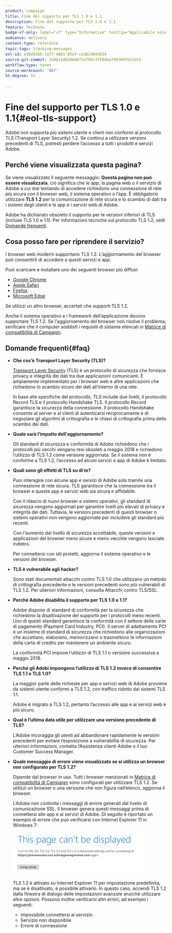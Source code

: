 ```yaml
---
product: campaign
title: Fine del supporto per TLS 1.0 e 1.1
description: Fine del supporto per TLS 1.0 e 1.1
feature: Technote
badge-v7-only: label="v7" type="Informative" tooltip="Applicabile solo a Campaign Classic v7"
audience: delivery
content-type: reference
topic-tags: tracking-messages
exl-id: e18d43b6-2a77-4881-85e7-ca36248d4634
source-git-commit: 3a9b21d626b60754789c3f594ba798309f62a553
workflow-type: tm+mt
source-wordcount: '867'
ht-degree: 5%

---
```


# Fine del supporto per TLS 1.0 e 1.1{#eol-tls-support}



Adobe non supporta più sistemi utente e client non conformi al protocollo TLS (Transport Layer Security) 1.2. Se continui a utilizzare versioni precedenti di TLS, potresti perdere l’accesso a tutti i prodotti e servizi Adobe.

## Perché viene visualizzata questa pagina?

Se viene visualizzato il seguente messaggio: **Questa pagina non può essere visualizzata**, ciò significa che le app, la pagina web o il servizio di Adobe a cui stai tentando di accedere richiedono una connessione di rete più sicura con il browser web, il sistema operativo o l’app. È obbligatorio utilizzare **TLS 1.2** per la comunicazione di rete sicura e lo scambio di dati tra i sistemi degli utenti e le app e i servizi web di Adobe.

Adobe ha dichiarato obsoleto il supporto per le versioni inferiori di TLS (incluse TLS 1.0 e 1.1). Per informazioni tecniche sul protocollo TLS 1.2, vedi [Domande frequenti](#faq).

## Cosa posso fare per riprendere il servizio?

I browser web moderni supportano TLS 1.2. L’aggiornamento del browser può consentirti di accedere a questi servizi e app.

Puoi scaricare e installare uno dei seguenti browser più diffusi:

* [Google Chrome](https://www.google.com/chrome/)
* [Apple Safari](https://www.apple.com/safari/)
* [Firefox](https://www.mozilla.org/en-US/firefox/new/)
* [Microsoft Edge](https://www.microsoft.com/en-us/edge)

Se utilizzi un altro browser, accertati che supporti TLS 1.2.

Anche il sistema operativo e i framework dell’applicazione devono supportare TLS 1.2. Se l&#39;aggiornamento del browser non risolve il problema, verificare che il computer soddisfi i requisiti di sistema elencati in [Matrice di compatibilità di Campaign](../../rn/using/compatibility-matrix.md).

## Domande frequenti{#faq}

* **Che cos’è Transport Layer Security (TLS)?**

  [Transport Layer Security](https://en.wikipedia.org/wiki/Transport_Layer_Security) (TLS) è un protocollo di sicurezza che fornisce privacy e integrità dei dati tra due applicazioni comunicanti. È ampiamente implementato per i browser web e altre applicazioni che richiedono lo scambio sicuro dei dati all’interno di una rete.

  In base alle specifiche del protocollo, TLS include due livelli, il protocollo Record TLS e il protocollo Handshake TLS. Il protocollo Record garantisce la sicurezza della connessione. Il protocollo Handshake consente al server e al client di autenticarsi reciprocamente e di negoziare gli algoritmi di crittografia e le chiavi di crittografia prima dello scambio dei dati.

* **Quale sarà l’impatto dell&#39;aggiornamento?**

  Gli standard di sicurezza e conformità di Adobe richiedono che i protocolli più vecchi vengano resi obsoleti a maggio 2018 e richiedono l’utilizzo di TLS 1.2 come versione aggiornata. Se il sistema non è conforme a TLS 1.2, l’accesso ad alcuni servizi e app di Adobe è limitato.

* **Quali sono gli effetti di TLS su di te?**

  Puoi interagire con alcune app e servizi di Adobe solo tramite una connessione di rete sicura. TLS garantisce che la connessione tra il browser e queste app e servizi web sia sicura e affidabile.

  Con il rilascio di nuovi browser e sistemi operativi, gli standard di sicurezza vengono aggiornati per garantire livelli più elevati di privacy e integrità dei dati. Tuttavia, le versioni precedenti di questi browser o sistemi operativi non vengono aggiornate per includere gli standard più recenti.

  Con l&#39;aumento del livello di sicurezza accettabile, queste versioni e applicazioni del browser meno sicure e meno vecchie vengono lasciate indietro.

  Per connettersi con siti protetti, aggiorna il sistema operativo e le versioni del browser.

* **TLS è vulnerabile agli hacker?**

  Sono stati documentati attacchi contro TLS 1.0 che utilizzano un metodo di crittografia precedente e le versioni precedenti sono più vulnerabili di TLS 1.2. Per ulteriori informazioni, consulta Attacchi contro TLS/SSL.

* **Perché Adobe disabilita il supporto per TLS 1.0 e 1.1?**

  Adobe dispone di standard di conformità per la sicurezza che richiedono la disattivazione del supporto per i protocolli meno recenti. Uno di questi standard garantisce la conformità con il settore delle carte di pagamento (Payment Card Industry, PCI). Il server di adattamento PCI è un insieme di standard di sicurezza che richiedono alle organizzazioni che accettano, elaborano, memorizzano o trasmettono le informazioni della carta di credito per mantenere un ambiente sicuro.

  La conformità PCI impone l’utilizzo di TLS 1.1 o versione successiva a maggio 2018.

* **Perché gli Adobi impongono l’utilizzo di TLS 1.2 invece di consentire TLS 1.1 o TLS 1.0?**

  La maggior parte delle richieste per app e servizi web di Adobe proviene da sistemi utente conformi a TLS 1.2, con traffico ridotto dai sistemi TLS 1.1.

  Adobe è migrato a TLS 1.2, pertanto l’accesso alle app e ai servizi web è più sicuro.

* **Qual è l’ultima data utile per utilizzare una versione precedente di TLS?**

  L’Adobe incoraggia gli utenti ad abbandonare rapidamente le versioni precedenti per evitare l’esposizione a vulnerabilità di sicurezza. Per ulteriori informazioni, contatta l’Assistenza clienti Adobe o il tuo Customer Success Manager.

* **Quale messaggio di errore viene visualizzato se si utilizza un browser non configurato per TLS 1.2?**

  Dipende dal browser in uso. Tutti i browser menzionati in [Matrice di compatibilità di Campaign](../../rn/using/compatibility-matrix.md) sono configurati per utilizzare TLS 1.2. Se utilizzi un browser o una versione che non figura nell’elenco, aggiorna il browser.

  L’Adobe non controlla i messaggi di errore generati dal livello di comunicazione SSL. Il browser genera questi messaggi prima di connettersi alle app e ai servizi di Adobe. Di seguito è riportato un esempio di errore che può verificarsi con Internet Explorer 11 in Windows 7:

  ![](assets/do-not-translate/page-not-displayed.png)

  TLS 1.2 è attivato su Internet Explorer 11 per impostazione predefinita, ma se è disattivato, è possibile attivarlo. In questo caso, accendi TLS 1.2 dalla finestra di dialogo delle impostazioni avanzate anziché utilizzare altre opzioni. Possono inoltre verificarsi altri errori, ad esempio i seguenti:

   * Impossibile connettersi al servizio
   * Servizio non disponibile
   * Errore di connessione
